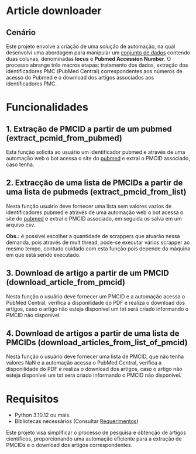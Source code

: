 # Article downloader
## Cenário
Este projeto envolve a criação de uma solução de automação, na qual desenvolvi uma abordagem para manipular um [conjunto de dados](data/raw/DENV2_locus_pubmed.csv) contendo duas colunas, denominadas **locus** e **Pubmed Accession Number**. O processo abrange três macros etapas: tratamento dos dados, extração dos identificadores PMC (PubMed Central) correspondentes aos números de acesso do Pubmed e o download dos artigos associados aos identificadores PMC.

# Funcionalidades
## 1. Extração de PMCID a partir de um pubmed (extract_pcmid_from_pubmed)
Esta função solicita ao usuário um identificador pubmed e através de uma automação web o bot acessa o site do [pubmed](https://pubmed.ncbi.nlm.nih.gov) e extrai o PMCID associado, caso tenha.
## 2. Extracção de uma lista de PMCIDs a partir de uma lista de pubmeds (extract_pmcid_from_list)
Nesta função usuário deve fornecer uma lista sem valores vazios de identificadores pubmed e através de uma automação web o bot acessa o site do [pubmed](https://pubmed.ncbi.nlm.nih.gov) e extrai o PMCID associado, em seguida os salva em um arquivo csv.

**Obs.:** é possível escolher a quantidade de scrappers que atuarão nessa demanda, pois através de mult thread, pode-se executar vários scrapper ao mesmo tempo, contudo cuidado com esta função pois depende da máquina em que está sendo executado.
## 3. Download de artigo a partir de um PMCID (download_article_from_pmcid)
Nesta função o usuário deve fornecer um PMCID e a automação acessa o PubMed Central, verifica a disponilidade do PDF e realiza o download dos artigos, caso o artigo não esteja disponível um txt será criado informando o PMCID não disponível.
## 4. Download de artigos a partir de uma lista de PMCIDs (download_articles_from_list_of_pmcid)
Nesta função o usuário deve fornecer uma lista de PMCID, que não tenha valores NaN e a automação acessa o PubMed Central, verifica a disponilidade do PDF e realiza o download dos artigos, caso o artigo não esteja disponível um txt será criado informando o PMCID não disponível.

# Requisitos
- Python 3.10.12 ou mais.
- Bibliotecas necessários (Consultar [Requerimentos](requirements.txt))

Este projeto visa simplificar o processo de pesquisa e obtenção de artigos científicos, proporcionando uma automação eficiente para a extração de PMCIDs e o download dos artigos correspondentes.
